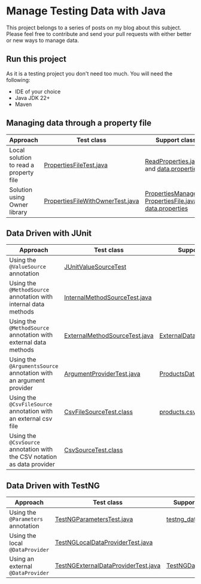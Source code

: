 # Manage Testing Data with Java

This project belongs to a series of posts on my blog about this subject.
Please feel free to contribute and send your pull requests with either better or new ways to manage data.

## Run this project

As it is a testing project you don't need too much. You will need the following:

* IDE of your choice
* Java JDK 22+
* Maven

## Managing  data through a property file

| Approach                               | Test class                                                                                                                                                                                | Support classes                                                                                                                                                                                                                                                                                                                                                                                                                                                       | 
|----------------------------------------|-------------------------------------------------------------------------------------------------------------------------------------------------------------------------------------------|-----------------------------------------------------------------------------------------------------------------------------------------------------------------------------------------------------------------------------------------------------------------------------------------------------------------------------------------------------------------------------------------------------------------------------------------------------------------------|
| Local solution to read a property file | [PropertiesFileTest.java](https://github.com/eliasnogueira/manage-testing-data-java/blob/main/src/test/java/com/eliasnogueira/properties/plain/PropertiesFileTest.java)                   | [ReadProperties.java](https://github.com/eliasnogueira/manage-testing-data-java/blob/main/src/main/java/com/eliasnogueira/properties/plain/ReadProperties.java), and [data.properties](https://github.com/eliasnogueira/manage-testing-data-java/blob/main/src/test/resources/data.properties)                                                                                                                                                                        |
| Solution using Owner library           | [PropertiesFileWithOwnerTest.java](https://github.com/eliasnogueira/manage-testing-data-java/blob/main/src/test/java/com/eliasnogueira/properties/owner/PropertiesFileWithOwnerTest.java) | [PropertiesManager.java](https://github.com/eliasnogueira/manage-testing-data-java/blob/main/src/main/java/com/eliasnogueira/properties/owner/PropertiesManager.java), [PropertiesFile.java](https://github.com/eliasnogueira/manage-testing-data-java/blob/main/src/main/java/com/eliasnogueira/properties/owner/PropertiesFile.java), and [data.properties](https://github.com/eliasnogueira/manage-testing-data-java/blob/main/src/test/resources/data.properties) |

## Data Driven with JUnit

| Approach                                                                 | Test class                                                                                                                                                                          | Support classes / files                                                                                                                                                               | 
|--------------------------------------------------------------------------|-------------------------------------------------------------------------------------------------------------------------------------------------------------------------------------|---------------------------------------------------------------------------------------------------------------------------------------------------------------------------------------|
| Using the `@ValueSource` annotation                                      | [JUnitValueSourceTest](https://github.com/eliasnogueira/manage-testing-data-java/blob/main/src/test/java/com/eliasnogueira/datadriven/junit/JUnitValueSourceTest.java)              |                                                                                                                                                                                       |
| Using the `@MethodSource` annotation with internal data methods          | [InternalMethodSourceTest.java](https://github.com/eliasnogueira/manage-testing-data-java/blob/main/src/test/java/com/eliasnogueira/datadriven/junit/InternalMethodSourceTest.java) |                                                                                                                                                                                       |
| Using the `@MethodSource` annotation with external data methods          | [ExternalMethodSourceTest.java](https://github.com/eliasnogueira/manage-testing-data-java/blob/main/src/test/java/com/eliasnogueira/datadriven/junit/ExternalMethodSourceTest.java) | [ExternalData.java](https://github.com/eliasnogueira/manage-testing-data-java/blob/main/src/main/java/com/eliasnogueira/datadriven/ExternalData.java)                                 |
| Using the `@ArgumentsSource` annotation with an argument provider        | [ArgumentProviderTest.java](https://github.com/eliasnogueira/manage-testing-data-java/blob/main/src/test/java/com/eliasnogueira/datadriven/junit/ArgumentProviderTest.java)         | [ProductsDataArgumentProvider.java](https://github.com/eliasnogueira/manage-testing-data-java/blob/main/src/main/java/com/eliasnogueira/datadriven/ProductsDataArgumentProvider.java) |
| Using the `@CsvFileSource` annotation with an external csv file          | [CsvFileSourceTest.class](https://github.com/eliasnogueira/manage-testing-data-java/blob/main/src/test/java/com/eliasnogueira/datadriven/junit/CsvSourceTest.java)                  | [products.csv](https://github.com/eliasnogueira/manage-testing-data-java/blob/main/src/test/resources/products.csv)                                                                   |
| Using the `@CsvSource` annotation with the CSV notation as data provider | [CsvSourceTest.class](https://github.com/eliasnogueira/manage-testing-data-java/blob/main/src/test/java/com/eliasnogueira/datadriven/junit/CsvSourceTest.java)                      |                                                                                                                                                                                       |

## Data Driven with TestNG

| Approach                           | Test class                                                                                                                                                                                       | Support classes / files                                                                                                                                           | 
|------------------------------------|--------------------------------------------------------------------------------------------------------------------------------------------------------------------------------------------------|-------------------------------------------------------------------------------------------------------------------------------------------------------------------|
| Using the `@Parameters` annotation | [TestNGParametersTest.java](https://github.com/eliasnogueira/manage-testing-data-java/blob/main/src/test/java/com/eliasnogueira/datadriven/testng/TestNGParametersTest.java)                     | [testng_data_parameters.xml](https://github.com/eliasnogueira/manage-testing-data-java/blob/main/src/test/resources/testng_data_parameter.xml)                    |
| Using the local `@DataProvider`    | [TestNGLocalDataProviderTest.java](https://github.com/eliasnogueira/manage-testing-data-java/blob/main/src/test/java/com/eliasnogueira/datadriven/testng/TestNGLocalDataProviderTest.java)       |                                                                                                                                                                   |
| Using an external `@DataProvider`  | [TestNGExternalDataProviderTest.java](https://github.com/eliasnogueira/manage-testing-data-java/blob/main/src/test/java/com/eliasnogueira/datadriven/testng/TestNGExternalDataProviderTest.java) | [TestNGDataProvider.java](https://github.com/eliasnogueira/manage-testing-data-java/blob/main/src/main/java/com/eliasnogueira/datadriven/TestNGDataProvider.java) |
